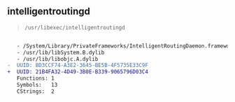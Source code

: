 ## intelligentroutingd

> `/usr/libexec/intelligentroutingd`

```diff

   - /System/Library/PrivateFrameworks/IntelligentRoutingDaemon.framework/IntelligentRoutingDaemon
   - /usr/lib/libSystem.B.dylib
   - /usr/lib/libobjc.A.dylib
-  UUID: BD3CCF74-A3E2-3645-BE5B-4F5735E33C9F
+  UUID: 21B4FA32-4D49-3B0E-B339-9065796D03C4
   Functions: 1
   Symbols:   13
   CStrings:  2

```
